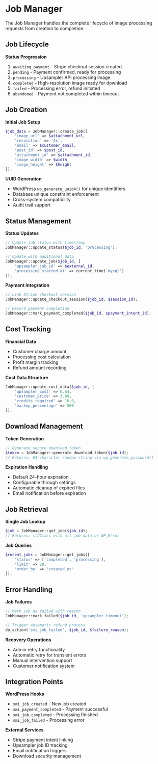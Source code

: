 # Job Manager

The Job Manager handles the complete lifecycle of image processing requests from creation to completion.

## Job Lifecycle

**Status Progression**
1. `awaiting_payment` - Stripe checkout session created
2. `pending` - Payment confirmed, ready for processing
3. `processing` - Upsampler API processing image
4. `completed` - High-resolution image ready for download
5. `failed` - Processing error, refund initiated
6. `abandoned` - Payment not completed within timeout

## Job Creation

**Initial Job Setup**
```php
$job_data = JobManager::create_job([
    'image_url' => $attachment_url,
    'resolution' => '4x',
    'email' => $customer_email,
    'post_id' => $post_id,
    'attachment_id' => $attachment_id,
    'image_width' => $width,
    'image_height' => $height
]);
```

**UUID Generation**
- WordPress `wp_generate_uuid4()` for unique identifiers
- Database unique constraint enforcement
- Cross-system compatibility
- Audit trail support

## Status Management

**Status Updates**
```php
// Update job status with timestamp
JobManager::update_status($job_id, 'processing');

// Update with additional data
JobManager::update_job($job_id, [
    'upsampler_job_id' => $external_id,
    'processing_started_at' => current_time('mysql')
]);
```

**Payment Integration**
```php
// Link Stripe checkout session
JobManager::update_checkout_session($job_id, $session_id);

// Record payment completion
JobManager::mark_payment_completed($job_id, $payment_intent_id);
```

## Cost Tracking

**Financial Data**
- Customer charge amount
- Processing cost calculation
- Profit margin tracking
- Refund amount recording

**Cost Data Structure**
```php
JobManager::update_cost_data($job_id, [
    'upsampler_cost' => 0.64,
    'customer_price' => 3.84,
    'credits_required' => 16.0,
    'markup_percentage' => 500
]);
```

## Download Management

**Token Generation**
```php
// Generate secure download token
$token = JobManager::generate_download_token($job_id);
// Returns: 64-character random string via wp_generate_password()
```

**Expiration Handling**
- Default 24-hour expiration
- Configurable through settings
- Automatic cleanup of expired files
- Email notification before expiration

## Job Retrieval

**Single Job Lookup**
```php
$job = JobManager::get_job($job_id);
// Returns: stdClass with all job data or WP_Error
```

**Job Queries**
```php
$recent_jobs = JobManager::get_jobs([
    'status' => ['completed', 'processing'],
    'limit' => 20,
    'order_by' => 'created_at'
]);
```

## Error Handling

**Job Failures**
```php
// Mark job as failed with reason
JobManager::mark_failed($job_id, 'upsampler_timeout');

// Trigger automatic refund process
do_action('smi_job_failed', $job_id, $failure_reason);
```

**Recovery Operations**
- Admin retry functionality
- Automatic retry for transient errors
- Manual intervention support
- Customer notification system

## Integration Points

**WordPress Hooks**
- `smi_job_created` - New job created
- `smi_payment_completed` - Payment successful
- `smi_job_completed` - Processing finished
- `smi_job_failed` - Processing error

**External Services**
- Stripe payment intent linking
- Upsampler job ID tracking
- Email notification triggers
- Download security management